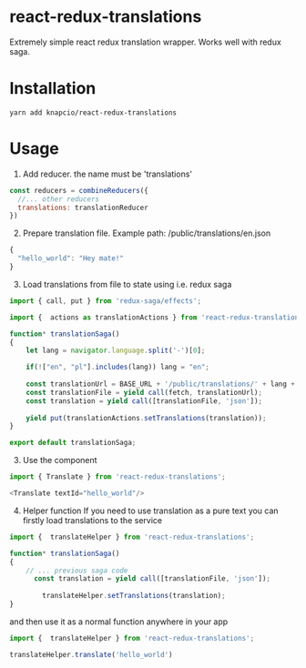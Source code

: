 # react-redux-translations
Extremely simple react redux translation wrapper. Works well with redux saga.

# Installation

```
yarn add knapcio/react-redux-translations
```

# Usage

1. Add reducer. the name must be 'translations'
```javascript
const reducers = combineReducers({
  //... other reducers
  translations: translationReducer
})
```
2. Prepare translation file. Example path: /public/translations/en.json

```javascript
{
  "hello_world": "Hey mate!"
}
```

3. Load translations from file to state using i.e. redux saga

```javascript
import { call, put } from 'redux-saga/effects';

import {  actions as translationActions } from 'react-redux-translations';

function* translationSaga() 
{
    let lang = navigator.language.split('-')[0];

    if(!["en", "pl"].includes(lang)) lang = "en";
 
    const translationUrl = BASE_URL + '/public/translations/' + lang + '.json';
    const translationFile = yield call(fetch, translationUrl);
    const translation = yield call([translationFile, 'json']);
   
    yield put(translationActions.setTranslations(translation));
}

export default translationSaga;
```
3. Use the component
```javascript
import { Translate } from 'react-redux-translations';

<Translate textId="hello_world"/>
```

4. Helper function
If you need to use translation as a pure text you can firstly load translations to the service

```javascript
import {  translateHelper } from 'react-redux-translations';

function* translationSaga() 
{
    // ... previous saga code
      const translation = yield call([translationFile, 'json']);
   
        translateHelper.setTranslations(translation);
}
```
and then use it as a normal function anywhere in your app

```javascript
import {  translateHelper } from 'react-redux-translations';

translateHelper.translate('hello_world')
```
